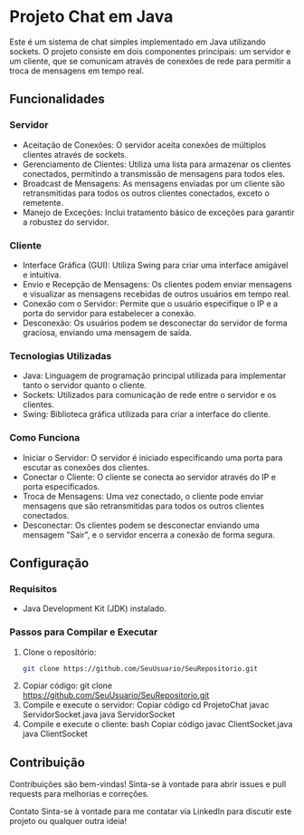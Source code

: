 # Projeto Chat em Java
Este é um sistema de chat simples implementado em Java utilizando sockets. O projeto consiste em dois componentes principais: um servidor e um cliente, que se comunicam através de conexões de rede para permitir a troca de mensagens em tempo real.

## Funcionalidades
### Servidor
- Aceitação de Conexões: O servidor aceita conexões de múltiplos clientes através de sockets.
- Gerenciamento de Clientes: Utiliza uma lista para armazenar os clientes conectados, permitindo a transmissão de mensagens para todos eles.
- Broadcast de Mensagens: As mensagens enviadas por um cliente são retransmitidas para todos os outros clientes conectados, exceto o remetente.
- Manejo de Exceções: Inclui tratamento básico de exceções para garantir a robustez do servidor.
### Cliente
- Interface Gráfica (GUI): Utiliza Swing para criar uma interface amigável e intuitiva.
- Envio e Recepção de Mensagens: Os clientes podem enviar mensagens e visualizar as mensagens recebidas de outros usuários em tempo real.
- Conexão com o Servidor: Permite que o usuário especifique o IP e a porta do servidor para estabelecer a conexão.
- Desconexão: Os usuários podem se desconectar do servidor de forma graciosa, enviando uma mensagem de saída.
### Tecnologias Utilizadas
- Java: Linguagem de programação principal utilizada para implementar tanto o servidor quanto o cliente.
- Sockets: Utilizados para comunicação de rede entre o servidor e os clientes.
- Swing: Biblioteca gráfica utilizada para criar a interface do cliente.
### Como Funciona
- Iniciar o Servidor: O servidor é iniciado especificando uma porta para escutar as conexões dos clientes.
- Conectar o Cliente: O cliente se conecta ao servidor através do IP e porta especificados.
- Troca de Mensagens: Uma vez conectado, o cliente pode enviar mensagens que são retransmitidas para todos os outros clientes conectados.
- Desconectar: Os clientes podem se desconectar enviando uma mensagem "Sair", e o servidor encerra a conexão de forma segura.
## Configuração
### Requisitos
- Java Development Kit (JDK) instalado.
### Passos para Compilar e Executar
1. Clone o repositório:
   ```bash
   git clone https://github.com/SeuUsuario/SeuRepositorio.git
2. Copiar código:
   git clone https://github.com/SeuUsuario/SeuRepositorio.git
4. Compile e execute o servidor:
Copiar código
cd ProjetoChat
javac ServidorSocket.java
java ServidorSocket
5. Compile e execute o cliente:
bash
Copiar código
javac ClientSocket.java
java ClientSocket
## Contribuição
Contribuições são bem-vindas! Sinta-se à vontade para abrir issues e pull requests para melhorias e correções.

Contato
Sinta-se à vontade para me contatar via LinkedIn para discutir este projeto ou qualquer outra ideia!
